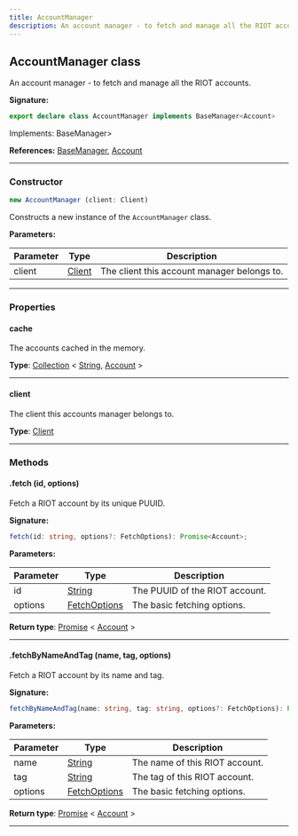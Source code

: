 ```yaml
---
title: AccountManager
description: An account manager - to fetch and manage all the RIOT accounts.
---
```


## AccountManager class

An account manager - to fetch and manage all the RIOT accounts.

**Signature:**

```ts
export declare class AccountManager implements BaseManager<Account> 
```

Implements: BaseManager<Account>\>

**References:** [BaseManager](/api/BaseManager.md), [Account](/api/Account.md)

---

### Constructor

```ts
new AccountManager (client: Client)
```

Constructs a new instance of the `AccountManager` class.

**Parameters:**

| Parameter | Type | Description |
| --------- | ---- | ----------- |
| client | [Client](/api/Client.md) | The client this account manager belongs to. |
---

### Properties

#### cache

The accounts cached in the memory.



**Type**: [Collection](https://discord.js.org/#/docs/collection/stable/class/Collection) \< [String](https://developer.mozilla.org/en-US/docs/Web/JavaScript/Reference/Global_Objects/String), [Account](/api/Account.md) \>

---

#### client

The client this accounts manager belongs to.



**Type**: [Client](/api/Client.md)

---

### Methods

#### .fetch (id, options)

Fetch a RIOT account by its unique PUUID.




**Signature:**

```ts
fetch(id: string, options?: FetchOptions): Promise<Account>;
```

**Parameters:**

| Parameter | Type | Description |
| --------- | ---- | ----------- |
| id | [String](https://developer.mozilla.org/en-US/docs/Web/JavaScript/Reference/Global_Objects/String) | The PUUID of the RIOT account. |
| options | [FetchOptions](/api/FetchOptions.md) | The basic fetching options. |

**Return type**: [Promise](https://developer.mozilla.org/en-US/docs/Web/JavaScript/Reference/Global_Objects/Promise) \< [Account](/api/Account.md) \>

---

#### .fetchByNameAndTag (name, tag, options)

Fetch a RIOT account by its name and tag.




**Signature:**

```ts
fetchByNameAndTag(name: string, tag: string, options?: FetchOptions): Promise<Account>;
```

**Parameters:**

| Parameter | Type | Description |
| --------- | ---- | ----------- |
| name | [String](https://developer.mozilla.org/en-US/docs/Web/JavaScript/Reference/Global_Objects/String) | The name of this RIOT account. |
| tag | [String](https://developer.mozilla.org/en-US/docs/Web/JavaScript/Reference/Global_Objects/String) | The tag of this RIOT account. |
| options | [FetchOptions](/api/FetchOptions.md) | The basic fetching options. |

**Return type**: [Promise](https://developer.mozilla.org/en-US/docs/Web/JavaScript/Reference/Global_Objects/Promise) \< [Account](/api/Account.md) \>

---

